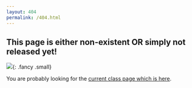 ```yaml
---
layout: 404
permalink: /404.html
---
```


## This page is either non-existent OR simply not released yet! 

![](/assets/imgs/found.gif){: .fancy .small}

You are probably looking for the [current class page which is here](https://brunchlabs.notion.site/Dartmouth-CS52-502ea3b2cbbd46e6b559f6b34a19c58c).
